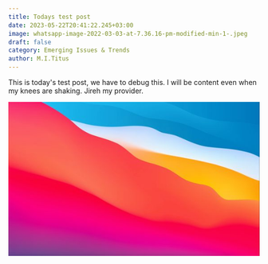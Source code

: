 ```yaml
---
title: Todays test post
date: 2023-05-22T20:41:22.245+03:00
image: whatsapp-image-2022-03-03-at-7.36.16-pm-modified-min-1-.jpeg
draft: false
category: Emerging Issues & Trends
author: M.I.Titus
---
```

This is today's test post, we have to debug this. I will be content even when my knees are shaking. Jireh my provider.

![](dc5855fd122817d1ff87d4637226acf7.jpg)



